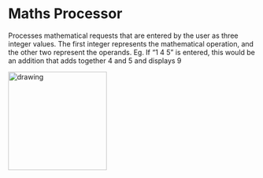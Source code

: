 <h1>Maths Processor </h1>

Processes mathematical requests that are entered by the user as three integer values. The first integer represents the mathematical operation, and the other two represent the operands.
Eg. If “1 4 5” is entered, this would be an addition that adds together 4 and 5 and displays 9

<img src="https://images.prismic.io/keep-it/cbe401fa-ce4b-4644-985f-e2bb42b909ef_28_WhyC%2B%2B.png?auto=compress,format&rect=0,0,1200,1200&w=800&h=800" alt="drawing" width="200"/>
